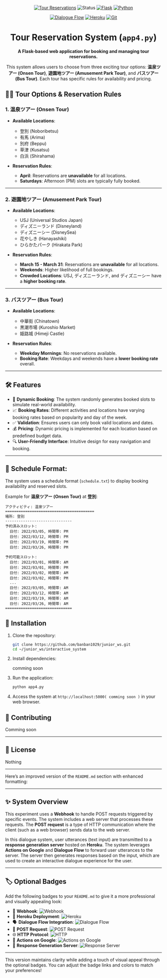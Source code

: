<div align="center">

[![Tour Reservations](https://img.shields.io/badge/Tours-Reservation-orange)](https://yourlink.com)
![Status](https://img.shields.io/badge/Status-Active-brightgreen)
[![Flask](https://img.shields.io/badge/Flask-v2.0.2-blue)](https://palletsprojects.com/p/flask/)
[![Python](https://img.shields.io/badge/Python-3.9%2B-brightgreen)](https://www.python.org/)

[![Dialogue Flow](https://img.shields.io/badge/DialogueFlow-v2-blue)](https://dialogflow.cloud.google.com/)
[![Heroku](https://img.shields.io/badge/Heroku-Deployed-blueviolet)](https://www.heroku.com/)
[![Git](https://img.shields.io/badge/Git-Repository-orange)](https://git-scm.com/)

# Tour Reservation System (`app4.py`)

**A Flask-based web application for booking and managing tour reservations.**

This system allows users to choose from three exciting tour options: **温泉ツアー (Onsen Tour)**, **遊園地ツアー (Amusement Park Tour)**, and **バスツアー (Bus Tour)**. Each tour has specific rules for availability and pricing.

</div>

## 🚶‍♂️ **Tour Options & Reservation Rules**

### 1. **温泉ツアー (Onsen Tour)**

- **Available Locations**:
  - 登別 (Noboribetsu)
  - 有馬 (Arima)
  - 別府 (Beppu)
  - 草津 (Kusatsu)
  - 白浜 (Shirahama)

- **Reservation Rules**:
  - **April**: Reservations are **unavailable** for all locations.
  - **Saturdays**: Afternoon (PM) slots are typically fully booked.

---

### 2. **遊園地ツアー (Amusement Park Tour)**

- **Available Locations**:
  - USJ (Universal Studios Japan)
  - ディズニーランド (Disneyland)
  - ディズニーシー (DisneySea)
  - 花やしき (Hanayashiki)
  - ひらかたパーク (Hirakata Park)

- **Reservation Rules**:
  - **March 15 - March 31**: Reservations are **unavailable** for all locations.
  - **Weekends**: Higher likelihood of full bookings.
  - **Crowded Locations**: USJ, ディズニーランド, and ディズニーシー have a **higher booking rate**.

---

### 3. **バスツアー (Bus Tour)**

- **Available Locations**:
  - 中華街 (Chinatown)
  - 黒潮市場 (Kuroshio Market)
  - 姫路城 (Himeji Castle)

- **Reservation Rules**:
  - **Weekday Mornings**: No reservations available.
  - **Booking Rate**: Weekdays and weekends have a **lower booking rate** overall.

---

## 🛠️ **Features**

- 📅 **Dynamic Booking**: The system randomly generates booked slots to simulate real-world availability.
- 📈 **Booking Rates**: Different activities and locations have varying booking rates based on popularity and day of the week.
- ✅ **Validation**: Ensures users can only book valid locations and dates.
- 💰 **Pricing**: Dynamic pricing is implemented for each location based on predefined budget data.
- 🔍 **User-Friendly Interface**: Intuitive design for easy navigation and booking.

---

## 📅 **Schedule Format:**

The system uses a schedule format (`schedule.txt`) to display booking availability and reserved slots.

Example for **温泉ツアー (Onsen Tour)** at **登別**:

```plaintext
アクティビティ: 温泉ツアー
========================================
場所: 登別
------------------------------
予約済みスロット:
  日付: 2022/03/05, 時間帯: PM
  日付: 2022/03/12, 時間帯: PM
  日付: 2022/03/19, 時間帯: PM
  日付: 2022/03/26, 時間帯: PM

予約可能スロット:
  日付: 2022/03/01, 時間帯: AM
  日付: 2022/03/01, 時間帯: PM
  日付: 2022/03/02, 時間帯: AM
  日付: 2022/03/02, 時間帯: PM
  ...
  日付: 2022/03/05, 時間帯: AM
  日付: 2022/03/12, 時間帯: AM
  日付: 2022/03/19, 時間帯: AM
  日付: 2022/03/26, 時間帯: AM
==============================
```

## 🔧 **Installation**

1. Clone the repository:

    ```bash
    git clone https://github.com/banban1029/junior_ws.git
    cd ~/junior_ws/interactive_system
    ```

2. Install dependencies:

    comming soon

3. Run the application:

    ```bash
    python app4.py
    ```

4. Access the system at `http://localhost:5000( comming soon )` in your web browser.

## 📝 **Contributing**

Comming soon

---

## 📜 **License**

Nothing

---
Here’s an improved version of the `README.md` section with enhanced formatting:

---

## ✨ **System Overview**

This experiment uses a **Webhook** to handle POST requests triggered by specific events. The system includes a web server that processes these requests. The **POST request** is a type of HTTP communication where the client (such as a web browser) sends data to the web server.

In this dialogue system, user utterances (text input) are transmitted to a **response generation server** hosted on **Heroku**. The system leverages **Actions on Google** and **Dialogue Flow** to forward user utterances to the server. The server then generates responses based on the input, which are used to create an interactive dialogue experience for the user.

---

## 🏷️ **Optional Badges**

Add the following badges to your `README.md` to give it a more professional and visually appealing look:

- 📝 **Webhook**: ![Webhook](https://img.shields.io/badge/Webhook-Enabled-green)
- 🚀 **Heroku Deployment**: ![Heroku](https://img.shields.io/badge/Heroku-Deployed-blueviolet)
- 🗣️ **Dialogue Flow Integration**: ![Dialogue Flow](https://img.shields.io/badge/DialogueFlow-v2-blue)
- 📡 **POST Request**: ![POST Request](https://img.shields.io/badge/Request-POST-blue)
- 🌐 **HTTP Protocol**: ![HTTP](https://img.shields.io/badge/Protocol-HTTP-yellow)
- 🎤 **Actions on Google**: ![Actions on Google](https://img.shields.io/badge/Actions_on_Google-Integrated-red)
- 💬 **Response Generation Server**: ![Response Server](https://img.shields.io/badge/Response-Generated-orange)

---

This version maintains clarity while adding a touch of visual appeal through the optional badges. You can adjust the badge links and colors to match your preferences!